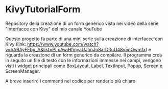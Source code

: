 # KivyTutorialForm
Repository della creazione di un form generico vista nei video della serie "Interfacce con Kivy" del mio canale YouTube

Questo progetto fa parte di una mini serie sulla creazione di interfacce con Kivy (link: https://www.youtube.com/watch?v=hABAyFEbg_A&list=PLpAwiHfmyaUJhqJo8arD3uU48v5nOwmfx)
e riguarda la creazione di un form generico da compilare.
Il programma crea in seguito un file di testo con le informazioni immesse nei campi, vengono visti i widget principali come 
BoxLayout, Label, TextInput, Popup, Screen e ScreenManager.


A breve inserirò i commenti nel codice per renderlo più chiaro
